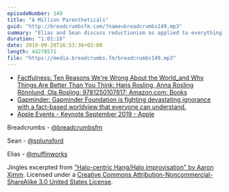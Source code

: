 ```yaml
---
episodeNumber: 149
title: "A Million Parentheticals"
guid: "http://breadcrumbsfm.com/?name=breadcrumbs149.mp3"
summary: "Elias and Sean discuss reductionism as applied to everything from tech products to continents and people. In the aftershow, they comment on last week’s Apple event."
duration: "1:01:16"
date: 2019-09-20T16:53:36+03:00
length: 44278571
file: "https://media.breadcrumbs.fm/breadcrumbs149.mp3"
---
```


- [Factfulness: Ten Reasons We're Wrong About the World_and Why Things Are Better Than You Think: Hans Rosling, Anna Rosling Rönnlund, Ola Rosling: 9781250107817: Amazon.com: Books](http://www.amazon.com/dp/1250107814/?tag=breadcrumbsfm-20)
- [Gapminder: Gapminder Foundation is fighting devastating ignorance with a fact-based worldview that everyone can understand.](https://www.gapminder.org/)
- [Apple Events - Keynote September 2019 - Apple](https://www.apple.com/apple-events/september-2019/)

Breadcrumbs - [@breadcrumbsfm](https://twitter.com/breadcrumbsfm)

Sean - [@splunsford](https://twitter.com/splunsford)

Elias - [@muffinworks](https://twitter.com/muffinworks)

Jingles excerpted from ["Halo-centric Hang/Halo improvisation" by Aaron Ximm](http://freemusicarchive.org/music/aaron_ximm/handpans_and_the_hang/). Licensed under a [Creative Commons Attribution-Noncommercial-ShareAlike 3.0 United States License](http://creativecommons.org/licenses/by-nc-sa/3.0/us/).